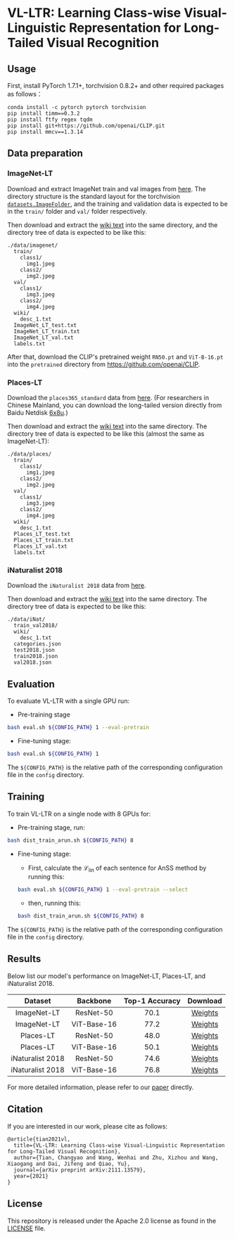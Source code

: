 # VL-LTR: Learning Class-wise Visual-Linguistic Representation for Long-Tailed Visual Recognition

## Usage

First, install PyTorch 1.7.1+, torchvision 0.8.2+ and other required packages as follows：

```
conda install -c pytorch pytorch torchvision
pip install timm==0.3.2
pip install ftfy regex tqdm
pip install git+https://github.com/openai/CLIP.git
pip install mmcv==1.3.14
```

## Data preparation

### ImageNet-LT

Download and extract ImageNet train and val images from [here](http://image-net.org/).
The directory structure is the standard layout for the torchvision [`datasets.ImageFolder`](https://pytorch.org/docs/stable/torchvision/datasets.html#imagefolder), and the training and validation data is expected to be in the `train/` folder and `val/` folder respectively.

Then download and extract the [wiki text](https://github.com/ChangyaoTian/VL-LTR/releases/download/text-corpus/imagenet.zip) into the same directory, and the directory tree of data is expected to be like this:

```
./data/imagenet/
  train/
    class1/
      img1.jpeg
    class2/
      img2.jpeg
  val/
    class1/
      img3.jpeg
    class2/
      img4.jpeg
  wiki/
  	desc_1.txt
  ImageNet_LT_test.txt
  ImageNet_LT_train.txt
  ImageNet_LT_val.txt
  labels.txt
```

After that, download the CLIP's pretrained weight `RN50.pt` and `ViT-B-16.pt` into the `pretrained` directory from https://github.com/openai/CLIP.

### Places-LT

Download the `places365_standard` data from [here](http://places2.csail.mit.edu/download.html). (For researchers in Chinese Mainland, you can download the long-tailed version directly from Baidu Netdisk [6x8u](https://pan.baidu.com/s/11rOZgolQwJlygZNq2XN9Fw).)

Then download and extract the [wiki text](https://github.com/ChangyaoTian/VL-LTR/releases/download/text-corpus/places.zip) into the same directory. The directory tree of data is expected to be like this (almost the same as ImageNet-LT):

```
./data/places/
  train/
    class1/
      img1.jpeg
    class2/
      img2.jpeg
  val/
    class1/
      img3.jpeg
    class2/
      img4.jpeg
  wiki/
  	desc_1.txt
  Places_LT_test.txt
  Places_LT_train.txt
  Places_LT_val.txt
  labels.txt
```

### iNaturalist 2018

Download the `iNaturalist 2018` data from [here](https://github.com/visipedia/inat_comp/tree/master/2018).

Then download and extract the [wiki text](https://github.com/ChangyaoTian/VL-LTR/releases/download/text-corpus/iNat.zip) into the same directory. The directory tree of data is expected to be like this:

```
./data/iNat/
  train_val2018/
  wiki/
  	desc_1.txt
  categories.json
  test2018.json
  train2018.json
  val2018.json
```

## Evaluation

To evaluate VL-LTR with a single GPU run:

- Pre-training stage

```sh
bash eval.sh ${CONFIG_PATH} 1 --eval-pretrain
```

- Fine-tuning stage:

```sh
bash eval.sh ${CONFIG_PATH} 1
```

The `${CONFIG_PATH}` is the relative path of the corresponding configuration file in the `config` directory.

## Training

To train VL-LTR on a single node with 8 GPUs for:

- Pre-training stage, run:

```sh
bash dist_train_arun.sh ${CONFIG_PATH} 8
```

- Fine-tuning stage:

  - First, calculate the $\mathcal L_{\text{lin}}$ of each sentence for AnSS method by running this:

  ```sh
  bash eval.sh ${CONFIG_PATH} 1 --eval-pretrain --select
  ```

  - then, running this:

  ```sh
  bash dist_train_arun.sh ${CONFIG_PATH} 8
  ```

The `${CONFIG_PATH}` is the relative path of the corresponding configuration file in the `config` directory.

## Results

Below list our model's performance on ImageNet-LT, Places-LT, and iNaturalist 2018.

|     Dataset     |  Backbone  |   Top-1 Accuracy |  Download |
| :--------------: | :---------: | :------------: | :------: |
|   ImageNet-LT   |  ResNet-50  |   70.1   | [Weights](https://github.com/ChangyaoTian/VL-LTR/releases/download/checkpoints/imageNet-LT_r50.zip) |
|   ImageNet-LT   | ViT-Base-16 |  77.2  | [Weights](https://github.com/ChangyaoTian/VL-LTR/releases/download/checkpoints/imageNet-LT_vit16.zip) |
|    Places-LT    |  ResNet-50  |   48.0 | [Weights](https://github.com/ChangyaoTian/VL-LTR/releases/download/checkpoints/places_r50.zip) |
|    Places-LT    | ViT-Base-16 |    50.1 | [Weights](https://github.com/ChangyaoTian/VL-LTR/releases/download/checkpoints/places_vit16.zip)    |
| iNaturalist 2018 |  ResNet-50  |  74.6  | [Weights](https://github.com/ChangyaoTian/VL-LTR/releases/download/checkpoints/inat_finetune_r50.zip)  |
| iNaturalist 2018 | ViT-Base-16 | 76.8   | [Weights](https://github.com/ChangyaoTian/VL-LTR/releases/download/checkpoints/inat_finetune_vit16.zip) |

For more detailed information, please refer to our [paper](https://arxiv.org/abs/2111.13579) directly.

## Citation

If you are interested in our work, please cite as follows:

```
@article{tian2021vl,
  title={VL-LTR: Learning Class-wise Visual-Linguistic Representation for Long-Tailed Visual Recognition},
  author={Tian, Changyao and Wang, Wenhai and Zhu, Xizhou and Wang, Xiaogang and Dai, Jifeng and Qiao, Yu},
  journal={arXiv preprint arXiv:2111.13579},
  year={2021}
}
```

## License

This repository is released under the Apache 2.0 license as found in the [LICENSE](LICENSE) file.
